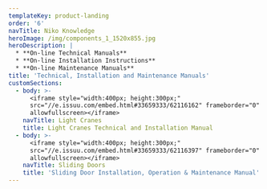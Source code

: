 ```yaml
---
templateKey: product-landing
order: '6'
navTitle: Niko Knowledge
heroImage: /img/components_1_1520x855.jpg
heroDescription: |
  * **On-line Technical Manuals**
  * **On-line Installation Instructions**
  * **On-line Maintenance Manuals**
title: 'Technical, Installation and Maintenance Manuals'
customSections:
  - body: >-
      <iframe style="width:400px; height:300px;"
      src="//e.issuu.com/embed.html#33659333/62116162" frameborder="0"
      allowfullscreen></iframe>
    navTitle: Light Cranes
    title: Light Cranes Technical and Installation Manual
  - body: >-
      <iframe style="width:400px; height:300px;"
      src="//e.issuu.com/embed.html#33659333/62116397" frameborder="0"
      allowfullscreen></iframe>
    navTitle: Sliding Doors
    title: 'Sliding Door Installation, Operation & Maintenance Manual'
---
```



